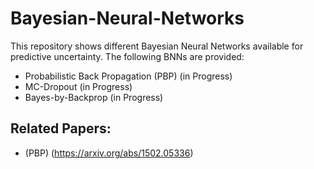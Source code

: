 # Bayesian-Neural-Networks
This repository shows different Bayesian Neural Networks available for predictive uncertainty. The following BNNs are provided:
* Probabilistic Back Propagation (PBP) (in Progress)
* MC-Dropout (in Progress)
* Bayes-by-Backprop (in Progress)
## Related Papers:
* (PBP) (https://arxiv.org/abs/1502.05336)
